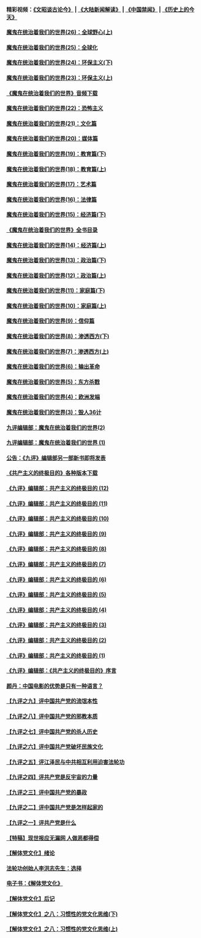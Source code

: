 #### 精彩视频：[《文昭谈古论今》](https://github.com/gfw-breaker/wenzhao/blob/master/README.md?t=12101231) | [《大陆新闻解读》](https://github.com/gfw-breaker/ntdtv-comedy/blob/master/README.md?t=12101231) | [《中国禁闻》](https://github.com/gfw-breaker/ntdtv-news/blob/master/README.md?t=12101231) | [《历史上的今天》](https://github.com/gfw-breaker/today-in-history/blob/master/README.md?t=12101231) 

#### [魔鬼在统治着我们的世界(26)：全球野心(上)](../pages/nsc422/n10900318.md?t=12101231) 

#### [魔鬼在统治着我们的世界(25)：全球化](../pages/nsc422/n10788205.md?t=12101231) 

#### [魔鬼在统治着我们的世界(24)：环保主义(下)](../pages/nsc422/n10695307.md?t=12101231) 

#### [魔鬼在统治着我们的世界(23)：环保主义(上)](../pages/nsc422/n10688613.md?t=12101231) 

#### [《魔鬼在统治着我们的世界》音频下载](../pages/nsc422/n10635553.md?t=12101231) 

#### [魔鬼在统治着我们的世界(22)：恐怖主义](../pages/nsc422/n10614727.md?t=12101231) 

#### [魔鬼在统治着我们的世界(21)：文化篇](../pages/nsc422/n10597706.md?t=12101231) 

#### [魔鬼在统治着我们的世界(20)：媒体篇](../pages/nsc422/n10586579.md?t=12101231) 

#### [魔鬼在统治着我们的世界(19)：教育篇(下)](../pages/nsc422/n10564808.md?t=12101231) 

#### [魔鬼在统治着我们的世界(18)：教育篇(上)](../pages/nsc422/n10526970.md?t=12101231) 

#### [魔鬼在统治着我们的世界(17)：艺术篇](../pages/nsc422/n10499093.md?t=12101231) 

#### [魔鬼在统治着我们的世界(16)：法律篇](../pages/nsc422/n10485969.md?t=12101231) 

#### [魔鬼在统治着我们的世界(15)：经济篇(下)](../pages/nsc422/n10469975.md?t=12101231) 

#### [《魔鬼在统治着我们的世界》全书目录](../pages/nsc422/n10464261.md?t=12101231) 

#### [魔鬼在统治着我们的世界(14)：经济篇(上)](../pages/nsc422/n10457370.md?t=12101231) 

#### [魔鬼在统治着我们的世界(13)：政治篇(下)](../pages/nsc422/n10448270.md?t=12101231) 

#### [魔鬼在统治着我们的世界(12)：政治篇(上)](../pages/nsc422/n10444576.md?t=12101231) 

#### [魔鬼在统治着我们的世界(11)：家庭篇(下)](../pages/nsc422/n10440961.md?t=12101231) 

#### [魔鬼在统治着我们的世界(10)：家庭篇(上)](../pages/nsc422/n10435448.md?t=12101231) 

#### [魔鬼在统治着我们的世界(9)：信仰篇](../pages/nsc422/n10432159.md?t=12101231) 

#### [魔鬼在统治着我们的世界(8)：渗透西方(下)](../pages/nsc422/n10429603.md?t=12101231) 

#### [魔鬼在统治着我们的世界(7)：渗透西方(上)](../pages/nsc422/n10426013.md?t=12101231) 

#### [魔鬼在统治着我们的世界(6)：输出革命](../pages/nsc422/n10421536.md?t=12101231) 

#### [魔鬼在统治着我们的世界(5)：东方杀戮](../pages/nsc422/n10417707.md?t=12101231) 

#### [魔鬼在统治着我们的世界(4)：欧洲发端](../pages/nsc422/n10414890.md?t=12101231) 

#### [魔鬼在统治着我们的世界(3)：毁人36计](../pages/nsc422/n10411583.md?t=12101231) 

#### [九评编辑部：魔鬼在统治着我们的世界(2)](../pages/nsc422/n10410036.md?t=12101231) 

#### [九评编辑部：魔鬼在统治着我们的世界 (1)](../pages/nsc422/n10406825.md?t=12101231) 

#### [公告：《九评》编辑部另一部新书即将发表](../pages/nsc422/n10405104.md?t=12101231) 

#### [《共产主义的终极目的》各种版本下载](../pages/nsc422/n10022138.md?t=12101231) 

#### [《九评》编辑部：共产主义的终极目的 (12)](../pages/nsc422/n9933272.md?t=12101231) 

#### [《九评》编辑部：共产主义的终极目的 (11)](../pages/nsc422/n9924973.md?t=12101231) 

#### [《九评》编辑部：共产主义的终极目的 (10)](../pages/nsc422/n9920883.md?t=12101231) 

#### [《九评》编辑部：共产主义的终极目的 (9)](../pages/nsc422/n9916363.md?t=12101231) 

#### [《九评》编辑部：共产主义的终极目的 (8)](../pages/nsc422/n9912488.md?t=12101231) 

#### [《九评》编辑部：共产主义的终极目的 (7)](../pages/nsc422/n9901176.md?t=12101231) 

#### [《九评》编辑部：共产主义的终极目的 (6)](../pages/nsc422/n9899359.md?t=12101231) 

#### [《九评》编辑部：共产主义的终极目的 (5)](../pages/nsc422/n9893174.md?t=12101231) 

#### [《九评》编辑部：共产主义的终极目的 (4)](../pages/nsc422/n9891246.md?t=12101231) 

#### [《九评》编辑部：共产主义的终极目的 (3)](../pages/nsc422/n9879879.md?t=12101231) 

#### [《九评》编辑部：共产主义的终极目的 (2)](../pages/nsc422/n9876205.md?t=12101231) 

#### [《九评》编辑部：共产主义的终极目的 (1)](../pages/nsc422/n9865857.md?t=12101231) 

#### [《九评》编辑部：《共产主义的终极目的》序言](../pages/nsc422/n9862666.md?t=12101231) 

#### [颜丹：中国电影的优势是只有一种语言？](../pages/nsc422/n9583062.md?t=12101231) 

#### [【九评之九】评中国共产党的流氓本性](../pages/nsc422/n737542.md?t=12101231) 

#### [【九评之八】评中国共产党的邪教本质](../pages/nsc422/n735942.md?t=12101231) 

#### [【九评之七】评中国共产党的杀人历史](../pages/nsc422/n733806.md?t=12101231) 

#### [【九评之六】评中国共产党破坏民族文化](../pages/nsc422/n731667.md?t=12101231) 

#### [【九评之五】评江泽民与中共相互利用迫害法轮功](../pages/nsc422/n730058.md?t=12101231) 

#### [【九评之四】评共产党是反宇宙的力量](../pages/nsc422/n727814.md?t=12101231) 

#### [【九评之三】评中国共产党的暴政](../pages/nsc422/n725597.md?t=12101231) 

#### [【九评之二】评中国共产党是怎样起家的](../pages/nsc422/n723946.md?t=12101231) 

#### [【九评之一】评共产党是什么](../pages/nsc422/n722529.md?t=12101231) 

#### [【特稿】现世报应无漏网 人做恶都得偿](../pages/nsc422/n4215167.md?t=12101231) 

#### [【解体党文化】绪论](../pages/nsc422/n1449356.md?t=12101231) 

#### [法轮功创始人李洪志先生：选择](../pages/nsc422/n3580738.md?t=12101231) 

#### [电子书：《解体党文化》](../pages/nsc422/n1573484.md?t=12101231) 

#### [【解体党文化】后记](../pages/nsc422/n1531999.md?t=12101231) 

#### [【解体党文化】之八：习惯性的党文化思维(下)](../pages/nsc422/n1526477.md?t=12101231) 

#### [【解体党文化】之八：习惯性的党文化思维(上)](../pages/nsc422/n1520631.md?t=12101231) 


